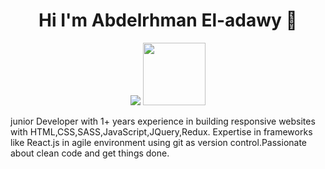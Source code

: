 <h1 align="center">Hi I'm Abdelrhman El-adawy 👋</h1>
<p align="center">
    <a href="https://www.linkedin.com/in/abdelrhman-el-adawy-280658179"><img src="https://img.shields.io/badge/linkedin-%230177B5?style=flat&logo=linkedin&logoColor=white"/></a>
        <a href="https://www.linkedin.com/in/abdelrhman-el-adawy-280658179"><img src="https://upload.wikimedia.org/wikipedia/commons/9/9a/CodePen_logo.png"style="width:100px"/></a>

  </p>
junior Developer with 1+ years experience in building responsive websites with HTML,CSS,SASS,JavaScript,JQuery,Redux. Expertise in frameworks like React.js in agile environment using git as version control.Passionate about clean code and get things done.
